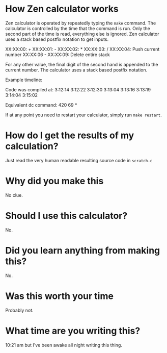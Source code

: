 # How Zen calculator works

Zen calculator is operated by repeatedly typing the `make` command. The
calculator is controlled by the time that the command is run. Only the second
part of the time is read, everything else is ignored. Zen calculator uses a
stack based postfix notation to get inputs.

XX:XX:00:            +
XX:XX:01:            -
XX:XX:02:            *
XX:XX:03:            /
XX:XX:04:            Push current number
XX:XX:06 - XX:XX:09: Delete entire stack

For any other value, the final digit of the second hand is appended to the
current number. The calculator uses a stack based postfix notation.

Example timeline:

Code was compiled at:
    3:12:14
    3:12:22
    3:12:30
    3:13:04
    3:13:16
    3:13:19
    3:14:04
    3:15:02

Equivalent dc command:
    420 69 *

If at any point you need to restart your calculator, simply run `make restart`.

# How do I get the results of my calculation?

Just read the very human readable resulting source code in `scratch.c`

# Why did you make this

No clue.

# Should I use this calculator?

No.

# Did you learn anything from making this?

No.

# Was this worth your time

Probably not.

# What time are you writing this?

10:21 am but I've been awake all night writing this thing.

